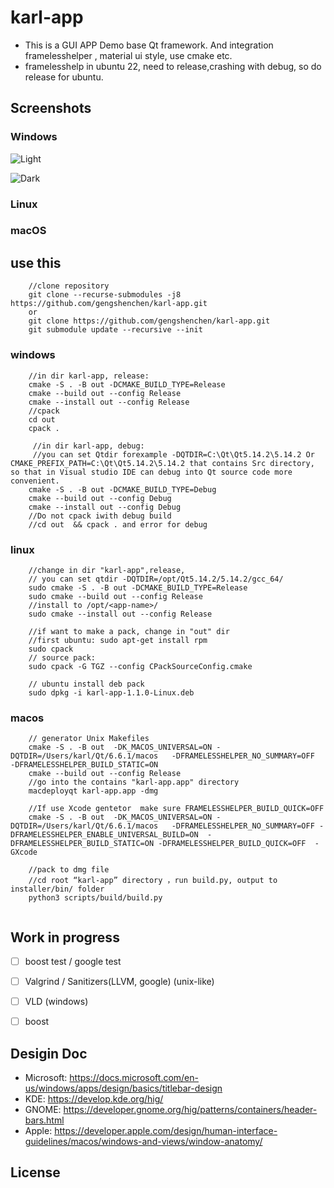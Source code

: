 #  karl-app 

<!-- [![CI: Build Test](https://github.com/wangwenx190/framelesshelper/actions/workflows/ci.yml/badge.svg?branch=main)](https://github.com/wangwenx190/framelesshelper/actions/workflows/ci.yml) -->
- This is a GUI APP Demo base Qt framework. And integration framelesshelper , material ui style, use  cmake etc. 
- framelesshelp in ubuntu 22, need to release,crashing with debug, so do release for ubuntu.


## Screenshots

### Windows

![Light](./doc/win_light.png)

![Dark](./doc/win_dark.png)

### Linux



### macOS


## use this
``` 
    //clone repository
    git clone --recurse-submodules -j8 https://github.com/gengshenchen/karl-app.git
    or 
    git clone https://github.com/gengshenchen/karl-app.git
    git submodule update --recursive --init 
```
### windows

```
    //in dir karl-app, release: 
    cmake -S . -B out -DCMAKE_BUILD_TYPE=Release
    cmake --build out --config Release
    cmake --install out --config Release
    //cpack
    cd out 
    cpack .

     //in dir karl-app, debug: 
     //you can set Qtdir forexample -DQTDIR=C:\Qt\Qt5.14.2\5.14.2 Or CMAKE_PREFIX_PATH=C:\Qt\Qt5.14.2\5.14.2 that contains Src directory, so that in Visual studio IDE can debug into Qt source code more convenient.
    cmake -S . -B out -DCMAKE_BUILD_TYPE=Debug
    cmake --build out --config Debug
    cmake --install out --config Debug
    //Do not cpack iwith debug build
    //cd out  && cpack . and error for debug
```
### linux
```
    //change in dir "karl-app",release,  
    // you can set qtdir -DQTDIR=/opt/Qt5.14.2/5.14.2/gcc_64/
    sudo cmake -S . -B out -DCMAKE_BUILD_TYPE=Release
    sudo cmake --build out --config Release
    //install to /opt/<app-name>/
    sudo cmake --install out --config Release

    //if want to make a pack, change in "out" dir
    //first ubuntu: sudo apt-get install rpm 
    sudo cpack 
    // source pack:
    sudo cpack -G TGZ --config CPackSourceConfig.cmake
    
    // ubuntu install deb pack
    sudo dpkg -i karl-app-1.1.0-Linux.deb 

```
### macos
```
    // generator Unix Makefiles
    cmake -S . -B out  -DK_MACOS_UNIVERSAL=ON -DQTDIR=/Users/karl/Qt/6.6.1/macos   -DFRAMELESSHELPER_NO_SUMMARY=OFF  -DFRAMELESSHELPER_BUILD_STATIC=ON
    cmake --build out --config Release
    //go into the contains "karl-app.app" directory
    macdeployqt karl-app.app -dmg

    //If use Xcode gentetor  make sure FRAMELESSHELPER_BUILD_QUICK=OFF
    cmake -S . -B out  -DK_MACOS_UNIVERSAL=ON -DQTDIR=/Users/karl/Qt/6.6.1/macos   -DFRAMELESSHELPER_NO_SUMMARY=OFF -DFRAMELESSHELPER_ENABLE_UNIVERSAL_BUILD=ON  -DFRAMELESSHELPER_BUILD_STATIC=ON -DFRAMELESSHELPER_BUILD_QUICK=OFF  -GXcode
    
    //pack to dmg file
    //cd root “karl-app” directory ，run build.py, output to installer/bin/ folder
    python3 scripts/build/build.py 
    
```
## Work in progress

- [ ] boost test / google test
- [ ] Valgrind / Sanitizers(LLVM, google) (unix-like)
- [ ] VLD (windows) 
- [ ] boost


## Desigin Doc
- Microsoft: <https://docs.microsoft.com/en-us/windows/apps/design/basics/titlebar-design>
- KDE: <https://develop.kde.org/hig/>
- GNOME: <https://developer.gnome.org/hig/patterns/containers/header-bars.html>
- Apple: <https://developer.apple.com/design/human-interface-guidelines/macos/windows-and-views/window-anatomy/>

## License
